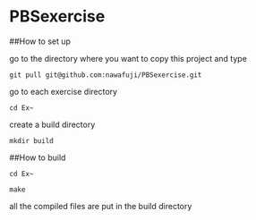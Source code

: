 # PBSexercise

##How to set up

go to the directory where you want to copy this project and type

`git pull git@github.com:nawafuji/PBSexercise.git`

go to each exercise directory

`cd Ex~`

create a build directory

`mkdir build`

##How to build

`cd Ex~`

`make`

all the compiled files are put in the build directory
